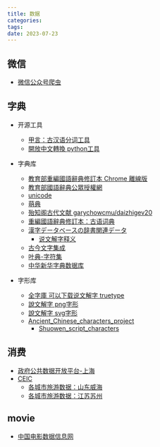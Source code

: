 ```yaml
---
title: 数据
categories: 
tags: 
date: 2023-07-23
---
```



## 微信

- [微信公众号爬虫](https://github.com/Zzzz0zzzZ/py-spider-for-wechat)


## 字典

- 开源工具
    - [甲言：古汉语分词工具](https://github.com/jiaeyan/Jiayan/issues/5)
    - [開放中文轉換 python工具](https://github.com/yichen0831/opencc-python)

- 字典库
    - [教育部重編國語辭典修訂本 Chrome 離線版](https://github.com/tonytonyjan/hahadict)
    - [教育部國語辭典公眾授權網](https://language.moe.gov.tw/001/Upload/Files/site_content/M0001/respub/dict_reviseddict_download.html)
    - [unicode](https://home.unicode.org/)
    - [萌典](https://github.com/g0v/moedict-webkit)
    - [殆知阁古代文献 garychowcmu/daizhigev20](https://github.com/garychowcmu/daizhigev20)
    - [重編國語辭典修訂本：古语词典](https://dict.revised.moe.edu.tw/index.jsp)
    - [漢字データベースの辞書関連データ](https://github.com/cjkvi/cjkvi-dict)
        - [说文解字释义](https://github.com/cjkvi/cjkvi-dict/blob/master/swjz.xml)
    - [古今文字集成](http://www.ccamc.co/introduction.php)
    - [叶典-字符集](http://www.yedict.com/zsts.htm)
    - [中华新华字典数据库](https://github.com/pwxcoo/chinese-xinhua/tree/master)

- 字形库
    - [全字庫 可以下载说文解字 truetype](https://www.cns11643.gov.tw/downloadList.jsp?ID=2&ID2=20)
    - [說文解字 png字形](https://zh.wikisource.org/wiki/%E8%AA%AA%E6%96%87%E8%A7%A3%E5%AD%97)
    - [說文解字 svg字形](https://zh.wikisource.org/wiki/%E8%AA%AC%E6%96%87%E8%A7%A3%E5%AD%97_(%E5%9B%9B%E9%83%A8%E5%8F%A2%E5%88%8A%E6%9C%AC)/%E5%8D%B7%E7%AC%AC%E4%B8%80%E4%B8%8A)
    - [Ancient_Chinese_characters_project](https://commons.wikimedia.org/wiki/Commons:Ancient_Chinese_characters_project)
        - [Shuowen_script_characters](https://commons.wikimedia.org/wiki/Category:Shuowen_script_characters)


## 消费

- [政府公共数据开放平台-上海](https://data.sh.gov.cn/view/detail/index.html?type=jk&&id=2c90e4f45f0a33c1015f22f9b57e0ffc)
- [CEIC](https://www.ceicdata.com.cn/zh-hans)
    - [各城市旅游数据：山东威海](https://www.ceicdata.com.cn/datapage/charts/o_china_cn-visitor-arrival-shandong-weihai/?type=area&period=10y&lang=zh-hans)
    - [各城市旅游数据：江苏苏州](https://www.ceicdata.com.cn/datapage/charts/o_china_cn-visitor-arrival-jiangsu-suzhou/?type=area&period=10y&lang=zh-hans)

## movie

- [中国电影数据信息网](https://www.zgdypw.cn/)

    